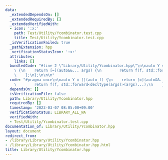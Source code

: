 ```yaml
---
data:
  _extendedDependsOn: []
  _extendedRequiredBy: []
  _extendedVerifiedWith:
  - icon: ':x:'
    path: Test/Utility/Ycombinator.test.cpp
    title: Test/Utility/Ycombinator.test.cpp
  _isVerificationFailed: true
  _pathExtension: hpp
  _verificationStatusIcon: ':x:'
  attributes:
    links: []
  bundledCode: "#line 2 \"Library/Utility/Ycombinator.hpp\"\n\nauto Y = [](auto f)\
    \ {\n    return [=](auto&&... args) {\n        return f(f, std::forward<decltype(args)>(args)...);\n\
    \    };\n};\n\n\n"
  code: "#pragma once\n\nauto Y = [](auto f) {\n    return [=](auto&&... args) {\n\
    \        return f(f, std::forward<decltype(args)>(args)...);\n    };\n};\n\n\n"
  dependsOn: []
  isVerificationFile: false
  path: Library/Utility/Ycombinator.hpp
  requiredBy: []
  timestamp: '2023-03-07 08:05:00+09:00'
  verificationStatus: LIBRARY_ALL_WA
  verifiedWith:
  - Test/Utility/Ycombinator.test.cpp
documentation_of: Library/Utility/Ycombinator.hpp
layout: document
redirect_from:
- /library/Library/Utility/Ycombinator.hpp
- /library/Library/Utility/Ycombinator.hpp.html
title: Library/Utility/Ycombinator.hpp
---
```


